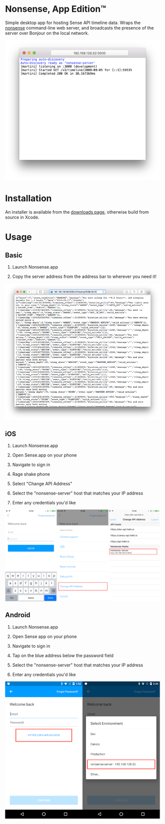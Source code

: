 # Nonsense, App Edition™

Simple desktop app for hosting Sense API timeline data. Wraps the [nonsense](https://github.com/hello/nonsense) command-line web server,
and broadcasts the presence of the server over Bonjour on the local network.

![Layout](readme-images/window.png)

# Installation

An installer is available from the [downloads page](https://github.com/hello/Nonsense.app/releases), otherwise build from source in Xcode.

# Usage

## Basic

1. Launch Nonsense.app

2. Copy the server address from the address bar to wherever you need it!

![Safari](readme-images/safari.png)

## iOS

1. Launch Nonsense.app

2. Open Sense.app on your phone

3. Navigate to sign in

4. Rage shake phone

5. Select "Change API Address"

6. Select the "nonsense-server" host that matches your IP address

7. Enter any credentials you'd like

![iOS](readme-images/ios.png)

## Android

1. Launch Nonsense.app

2. Open Sense app on your phone

3. Navigate to sign in

4. Tap on the blue address below the password field

5. Select the "nonsense-server" host that matches your IP address

6. Enter any credentials you'd like

![Android](readme-images/android.png)
